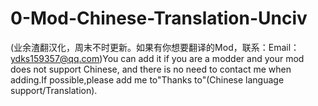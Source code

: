 # 0-Mod-Chinese-Translation-Unciv
(业余渣翻汉化，周末不时更新。如果有你想要翻译的Mod，联系：Email：ydks159357@qq.com)You can add it if you are a modder and your mod does not support Chinese, and there is no need to contact me when adding.If possible,please add me to"Thanks to"(Chinese language support/Translation).

